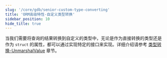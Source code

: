 ```yaml
---
slug: '/core/gdb/senior-custom-type-converting'
title: 'ORM高级特性-自定义类型转换'
sidebar_position: 10
hide_title: true
---
```


当我们需要将查询的结果转换到自定义的类型中，无论是作为直接转换的类型还是作为 `struct` 的属性，都可以通过实现特定的接口来实现。详细介绍请参考 [类型转换-UnmarshalValue](../../类型转换/类型转换-UnmarshalValue.md) 章节。